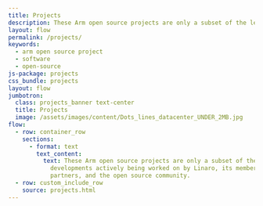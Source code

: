 ```yaml
---
title: Projects
description: These Arm open source projects are only a subset of the leading edge Arm developments actively being worked on by Linaro, its member partners, and the open source community.
layout: flow
permalink: /projects/
keywords:
  - arm open source project
  - software
  - open-source
js-package: projects
css_bundle: projects
layout: flow
jumbotron:
  class: projects_banner text-center
  title: Projects
  image: /assets/images/content/Dots_lines_datacenter_UNDER_2MB.jpg
flow:
  - row: container_row
    sections:
      - format: text
        text_content:
          text: These Arm open source projects are only a subset of the leading edge Arm
            developments actively being worked on by Linaro, its member
            partners, and the open source community.
  - row: custom_include_row
    source: projects.html
---
```

